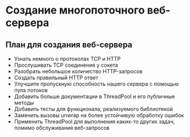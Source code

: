 # Создание многопоточного веб-сервера

## План для создания веб-сервера

* Узнать немного о протоколах TCP и HTTP
* Прослушивать TCP соединения у сокета
* Разобрать небольшое количество HTTP-запросов
* Создать правильный HTTP ответ
* Улучшите пропускную способность нашего сервера с помощью пула потоков
* Добавить больше документации в ThreadPool и его публичные методы
* Добавить тесты для функционала, реализуемого библиотекой
* Заменить вызовы unwrap на более устойчивую обработку ошибок
* Применить ThreadPool для выполнения каких-то других задач, помимо обслуживания веб-запросов

